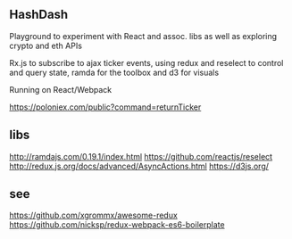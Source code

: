 HashDash
-------------------------

Playground to experiment with React and assoc. libs as well as exploring crypto and eth APIs

Rx.js to subscribe to ajax ticker events, using redux and reselect to control and query state, ramda for the toolbox and d3 for visuals

Running on React/Webpack

https://poloniex.com/public?command=returnTicker

## libs
http://ramdajs.com/0.19.1/index.html
https://github.com/reactjs/reselect
http://redux.js.org/docs/advanced/AsyncActions.html
https://d3js.org/

## see
https://github.com/xgrommx/awesome-redux
https://github.com/nicksp/redux-webpack-es6-boilerplate
